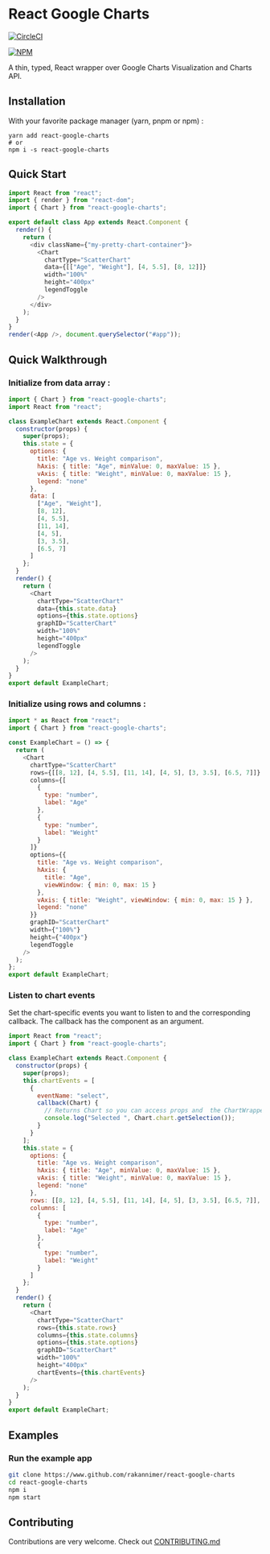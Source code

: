 # React Google Charts

[![CircleCI](https://circleci.com/gh/rakannimer/react-google-charts.svg?style=shield)](https://circleci.com/gh/RakanNimer/react-google-charts)

[![NPM](https://nodei.co/npm/react-google-charts.png?downloads=true&downloadRank=true)](https://npmjs.org/package/react-google-charts)

A thin, typed, React wrapper over Google Charts Visualization and Charts API.

## Installation

With your favorite package manager (yarn, pnpm or npm) :

```
yarn add react-google-charts
# or
npm i -s react-google-charts
```

## Quick Start

```javascript
import React from "react";
import { render } from "react-dom";
import { Chart } from "react-google-charts";

export default class App extends React.Component {
  render() {
    return (
      <div className={"my-pretty-chart-container"}>
        <Chart
          chartType="ScatterChart"
          data={[["Age", "Weight"], [4, 5.5], [8, 12]]}
          width="100%"
          height="400px"
          legendToggle
        />
      </div>
    );
  }
}
render(<App />, document.querySelector("#app"));
```

## Quick Walkthrough

### Initialize from data array :

```javascript
import { Chart } from "react-google-charts";
import React from "react";

class ExampleChart extends React.Component {
  constructor(props) {
    super(props);
    this.state = {
      options: {
        title: "Age vs. Weight comparison",
        hAxis: { title: "Age", minValue: 0, maxValue: 15 },
        vAxis: { title: "Weight", minValue: 0, maxValue: 15 },
        legend: "none"
      },
      data: [
        ["Age", "Weight"],
        [8, 12],
        [4, 5.5],
        [11, 14],
        [4, 5],
        [3, 3.5],
        [6.5, 7]
      ]
    };
  }
  render() {
    return (
      <Chart
        chartType="ScatterChart"
        data={this.state.data}
        options={this.state.options}
        graphID="ScatterChart"
        width="100%"
        height="400px"
        legendToggle
      />
    );
  }
}
export default ExampleChart;
```

### Initialize using rows and columns :

```javascript
import * as React from "react";
import { Chart } from "react-google-charts";

const ExampleChart = () => {
  return (
    <Chart
      chartType="ScatterChart"
      rows={[[8, 12], [4, 5.5], [11, 14], [4, 5], [3, 3.5], [6.5, 7]]}
      columns={[
        {
          type: "number",
          label: "Age"
        },
        {
          type: "number",
          label: "Weight"
        }
      ]}
      options={{
        title: "Age vs. Weight comparison",
        hAxis: {
          title: "Age",
          viewWindow: { min: 0, max: 15 }
        },
        vAxis: { title: "Weight", viewWindow: { min: 0, max: 15 } },
        legend: "none"
      }}
      graphID="ScatterChart"
      width={"100%"}
      height={"400px"}
      legendToggle
    />
  );
};
export default ExampleChart;
```

### Listen to chart events

Set the chart-specific events you want to listen to and the corresponding callback.
The callback has the component as an argument.

```javascript
import React from "react";
import { Chart } from "react-google-charts";

class ExampleChart extends React.Component {
  constructor(props) {
    super(props);
    this.chartEvents = [
      {
        eventName: "select",
        callback(Chart) {
          // Returns Chart so you can access props and  the ChartWrapper object from chart.wrapper
          console.log("Selected ", Chart.chart.getSelection());
        }
      }
    ];
    this.state = {
      options: {
        title: "Age vs. Weight comparison",
        hAxis: { title: "Age", minValue: 0, maxValue: 15 },
        vAxis: { title: "Weight", minValue: 0, maxValue: 15 },
        legend: "none"
      },
      rows: [[8, 12], [4, 5.5], [11, 14], [4, 5], [3, 3.5], [6.5, 7]],
      columns: [
        {
          type: "number",
          label: "Age"
        },
        {
          type: "number",
          label: "Weight"
        }
      ]
    };
  }
  render() {
    return (
      <Chart
        chartType="ScatterChart"
        rows={this.state.rows}
        columns={this.state.columns}
        options={this.state.options}
        graphID="ScatterChart"
        width="100%"
        height="400px"
        chartEvents={this.chartEvents}
      />
    );
  }
}
export default ExampleChart;
```

## Examples

### Run the example app

```bash
git clone https://www.github.com/rakannimer/react-google-charts
cd react-google-charts
npm i
npm start
```

## Contributing

Contributions are very welcome. Check out [CONTRIBUTING.md](CONTRIBUTING.md)
